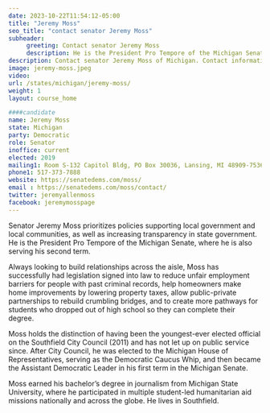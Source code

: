 ```yaml
---
date: 2023-10-22T11:54:12-05:00
title: "Jeremy Moss"
seo_title: "contact senator Jeremy Moss"
subheader:
     greeting: Contact senator Jeremy Moss
     description: He is the President Pro Tempore of the Michigan Senate, where he is also serving his second term.
description: Contact senator Jeremy Moss of Michigan. Contact information for Jeremy Moss includes email address, phone number, and mailing address.
image: jeremy-moss.jpeg
video:
url: /states/michigan/jeremy-moss/
weight: 1
layout: course_home

####candidate
name: Jeremy Moss
state: Michigan
party: Democratic
role: Senator
inoffice: current
elected: 2019
mailing1: Room S-132 Capitol Bldg, PO Box 30036, Lansing, MI 48909-7536
phone1:	517-373-7888
website: https://senatedems.com/moss/
email : https://senatedems.com/moss/contact/
twitter: jeremyallenmoss
facebook: jeremymosspage
---
```


Senator Jeremy Moss prioritizes policies supporting local government and local communities, as well as increasing transparency in state government. He is the President Pro Tempore of the Michigan Senate, where he is also serving his second term.

Always looking to build relationships across the aisle, Moss has successfully had legislation signed into law to reduce unfair employment barriers for people with past criminal records, help homeowners make home improvements by lowering property taxes, allow public-private partnerships to rebuild crumbling bridges, and to create more pathways for students who dropped out of high school so they can complete their degree.

Moss holds the distinction of having been the youngest-ever elected official on the Southfield City Council (2011) and has not let up on public service since. After City Council, he was elected to the Michigan House of Representatives, serving as the Democratic Caucus Whip, and then became the Assistant Democratic Leader in his first term in the Michigan Senate.

Moss earned his bachelor’s degree in journalism from Michigan State University, where he participated in multiple student-led humanitarian aid missions nationally and across the globe. He lives in Southfield.
